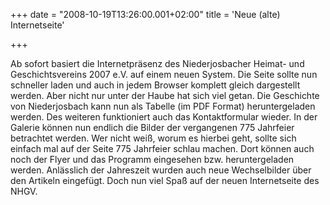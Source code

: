+++
date = "2008-10-19T13:26:00.001+02:00"
title = 'Neue (alte) Internetseite'


+++

Ab sofort basiert die Internetpräsenz des Niederjosbacher Heimat- und Geschichtsvereins 2007 e.V. auf einem neuen System. Die Seite sollte nun schneller laden und auch in jedem Browser komplett gleich dargestellt werden. Aber nicht nur unter der Haube hat sich viel getan. Die Geschichte von Niederjosbach kann nun als Tabelle (im PDF Format) heruntergeladen werden. Des weiteren funktioniert auch das Kontaktformular wieder. In der Galerie können nun endlich die Bilder der vergangenen 775 Jahrfeier betrachtet werden. Wer nicht weiß, worum es hierbei geht, sollte sich einfach mal auf der Seite 775 Jahrfeier schlau machen. Dort können auch noch der Flyer und das Programm eingesehen bzw. heruntergeladen werden. Anlässlich der Jahreszeit wurden auch neue Wechselbilder über den Artikeln eingefügt. Doch nun viel Spaß auf der neuen Internetseite des NHGV.

      